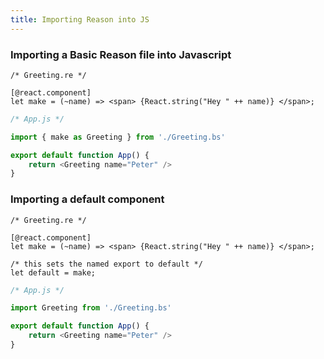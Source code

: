 ```yaml
---
title: Importing Reason into JS
---
```


### Importing a Basic Reason file into Javascript

```reason
/* Greeting.re */

[@react.component]
let make = (~name) => <span> {React.string("Hey " ++ name)} </span>;
```

```js
/* App.js */

import { make as Greeting } from './Greeting.bs'

export default function App() {
    return <Greeting name="Peter" />
}
```

### Importing a default component

```reason
/* Greeting.re */

[@react.component]
let make = (~name) => <span> {React.string("Hey " ++ name)} </span>;

/* this sets the named export to default */
let default = make;
```

```js
/* App.js */

import Greeting from './Greeting.bs'

export default function App() {
    return <Greeting name="Peter" />
}
```
